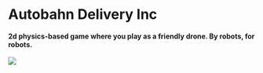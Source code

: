<h1>Autobahn Delivery Inc</h1>
<b>2d physics-based game where you play as a friendly drone. By robots, for robots.</b>
<br><br>
<img src='https://clayrobot.net/images/hover/delivery.gif'>
